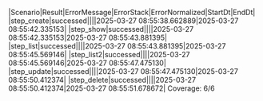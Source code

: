 |Scenario|Result|ErrorMessage|ErrorStack|ErrorNormalized|StartDt|EndDt|
|step_create|successed||||2025-03-27 08:55:38.662889|2025-03-27 08:55:42.335153|
|step_show|successed||||2025-03-27 08:55:42.335153|2025-03-27 08:55:43.881395|
|step_list|successed||||2025-03-27 08:55:43.881395|2025-03-27 08:55:45.569146|
|step_list2|successed||||2025-03-27 08:55:45.569146|2025-03-27 08:55:47.475130|
|step_update|successed||||2025-03-27 08:55:47.475130|2025-03-27 08:55:50.412374|
|step_delete|successed||||2025-03-27 08:55:50.412374|2025-03-27 08:55:51.678672|
Coverage: 6/6
